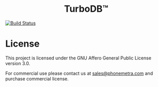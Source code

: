 <h1 align="center">TurboDB™</h1>

[![Build Status](https://travis-ci.org/Phonemetra/TurboDB.svg?branch=master)](https://travis-ci.org/Phonemetra/TurboDB)


<h1>License</h1>

This project is licensed under the GNU Affero General Public License version 3.0.

For commercial use please contact us at sales@phonemetra.com and purchase commercial license.
